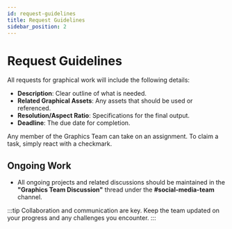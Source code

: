 ```yaml
---
id: request-guidelines
title: Request Guidelines
sidebar_position: 2
---
```


# Request Guidelines

All requests for graphical work will include the following details:

- **Description**: Clear outline of what is needed.
- **Related Graphical Assets**: Any assets that should be used or referenced.
- **Resolution/Aspect Ratio**: Specifications for the final output.
- **Deadline**: The due date for completion.

Any member of the Graphics Team can take on an assignment. To claim a task, simply react with a checkmark.

## Ongoing Work

- All ongoing projects and related discussions should be maintained in the **"Graphics Team Discussion"** thread under the **#social-media-team** channel.

:::tip
Collaboration and communication are key. Keep the team updated on your progress and any challenges you encounter.
:::
